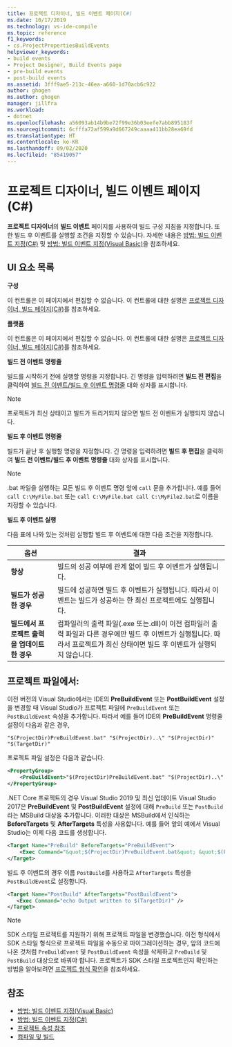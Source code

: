 ```yaml
---
title: 프로젝트 디자이너, 빌드 이벤트 페이지(C#)
ms.date: 10/17/2019
ms.technology: vs-ide-compile
ms.topic: reference
f1_keywords:
- cs.ProjectPropertiesBuildEvents
helpviewer_keywords:
- build events
- Project Designer, Build Events page
- pre-build events
- post-build events
ms.assetid: 3fff9ae5-213c-46ea-a660-1d70acb6c922
author: ghogen
ms.author: ghogen
manager: jillfra
ms.workload:
- dotnet
ms.openlocfilehash: a56093ab14b9be72f99e36b03eefe7abb895183f
ms.sourcegitcommit: 6cfffa72af599a9d667249caaaa411bb28ea69fd
ms.translationtype: HT
ms.contentlocale: ko-KR
ms.lasthandoff: 09/02/2020
ms.locfileid: "85419057"
---
```

# <a name="build-events-page-project-designer-c"></a>프로젝트 디자이너, 빌드 이벤트 페이지(C#)

**프로젝트 디자이너**의 **빌드 이벤트** 페이지를 사용하여 빌드 구성 지침을 지정합니다. 또한 빌드 후 이벤트를 실행할 조건을 지정할 수 있습니다. 자세한 내용은 [방법: 빌드 이벤트 지정(C#)](../../ide/how-to-specify-build-events-csharp.md) 및 [방법: 빌드 이벤트 지정(Visual Basic)](../../ide/how-to-specify-build-events-visual-basic.md)을 참조하세요.

## <a name="uielement-list"></a>UI 요소 목록

**구성**

이 컨트롤은 이 페이지에서 편집할 수 없습니다. 이 컨트롤에 대한 설명은 [프로젝트 디자이너, 빌드 페이지(C#)](../../ide/reference/build-page-project-designer-csharp.md)를 참조하세요.

**플랫폼**

이 컨트롤은 이 페이지에서 편집할 수 없습니다. 이 컨트롤에 대한 설명은 [프로젝트 디자이너, 빌드 페이지(C#)](../../ide/reference/build-page-project-designer-csharp.md)를 참조하세요.

**빌드 전 이벤트 명령줄**

빌드를 시작하기 전에 실행할 명령을 지정합니다. 긴 명령을 입력하려면 **빌드 전 편집**을 클릭하여 [빌드 전 이벤트/빌드 후 이벤트 명령줄](../../ide/reference/pre-build-event-post-build-event-command-line-dialog-box.md) 대화 상자를 표시합니다.

> [!NOTE]
> 프로젝트가 최신 상태이고 빌드가 트리거되지 않으면 빌드 전 이벤트가 실행되지 않습니다.

**빌드 후 이벤트 명령줄**

빌드가 끝난 후 실행할 명령을 지정합니다. 긴 명령을 입력하려면 **빌드 후 편집**을 클릭하여 **빌드 전 이벤트/빌드 후 이벤트 명령줄** 대화 상자를 표시합니다.

> [!NOTE]
> .bat 파일을 실행하는 모든 빌드 후 이벤트 명령 앞에 `call` 문을 추가합니다. 예를 들어 `call C:\MyFile.bat` 또는 `call C:\MyFile.bat call C:\MyFile2.bat`로 이름을 지정할 수 있습니다.

**빌드 후 이벤트 실행**

다음 표에 나와 있는 것처럼 실행할 빌드 후 이벤트에 대한 다음 조건을 지정합니다.

|옵션|결과|
|------------|------------|
|**항상**|빌드의 성공 여부에 관계 없이 빌드 후 이벤트가 실행됩니다.|
|**빌드가 성공한 경우**|빌드에 성공하면 빌드 후 이벤트가 실행됩니다. 따라서 이벤트는 빌드가 성공하는 한 최신 프로젝트에도 실행됩니다.|
|**빌드에서 프로젝트 출력을 업데이트한 경우**|컴파일러의 출력 파일(.exe 또는.dll)이 이전 컴파일러 출력 파일과 다른 경우에만 빌드 후 이벤트가 실행됩니다. 따라서 프로젝트가 최신 상태이면 빌드 후 이벤트가 실행되지 않습니다.|

## <a name="in-the-project-file"></a>프로젝트 파일에서:

이전 버전의 Visual Studio에서는 IDE의 **PreBuildEvent** 또는 **PostBuildEvent** 설정을 변경할 때 Visual Studio가 프로젝트 파일에 `PreBuildEvent` 또는 `PostBuildEvent` 속성을 추가합니다. 따라서 예를 들어 IDE의 **PreBuildEvent** 명령줄 설정이 다음과 같은 경우,

```input
"$(ProjectDir)PreBuildEvent.bat" "$(ProjectDir)..\" "$(ProjectDir)" "$(TargetDir)"
```

프로젝트 파일 설정은 다음과 같습니다.

```xml
<PropertyGroup>
    <PreBuildEvent>"$(ProjectDir)PreBuildEvent.bat" "$(ProjectDir)..\" "$(ProjectDir)" "$(TargetDir)" />
</PropertyGroup>
```

.NET Core 프로젝트의 경우 Visual Studio 2019 및 최신 업데이트 Visual Studio 2017은 **PreBuildEvent** 및 **PostBuildEvent** 설정에 대해 `PreBuild` 또는 `PostBuild`라는 MSBuild 대상을 추가합니다. 이러한 대상은 MSBuild에서 인식하는 **BeforeTargets** 및 **AfterTargets** 특성을 사용합니다. 예를 들어 앞의 예에서 Visual Studio는 이제 다음 코드를 생성합니다.

```xml
<Target Name="PreBuild" BeforeTargets="PreBuildEvent">
    <Exec Command="&quot;$(ProjectDir)PreBuildEvent.bat&quot; &quot;$(ProjectDir)..\&quot; &quot;$(ProjectDir)&quot; &quot;$(TargetDir)&quot;" />
</Target>
```

빌드 후 이벤트의 경우 이름 `PostBuild`를 사용하고 `AfterTargets` 특성을 `PostBuildEvent`로 설정합니다.

```xml
<Target Name="PostBuild" AfterTargets="PostBuildEvent">
   <Exec Command="echo Output written to $(TargetDir)" />
</Target>
```

> [!NOTE]
> SDK 스타일 프로젝트를 지원하기 위해 프로젝트 파일을 변경했습니다. 이전 형식에서 SDK 스타일 형식으로 프로젝트 파일을 수동으로 마이그레이션하는 경우, 앞의 코드에 나온 것처럼 `PreBuildEvent` 및 `PostBuildEvent` 속성을 삭제하고 `PreBuild` 및 `PostBuild` 대상으로 바꿔야 합니다. 프로젝트가 SDK 스타일 프로젝트인지 확인하는 방법을 알아보려면 [프로젝트 형식 확인](/nuget/resources/check-project-format)을 참조하세요.

## <a name="see-also"></a>참조

- [방법: 빌드 이벤트 지정(Visual Basic)](../../ide/how-to-specify-build-events-visual-basic.md)
- [방법: 빌드 이벤트 지정(C#)](../../ide/how-to-specify-build-events-csharp.md)
- [프로젝트 속성 참조](../../ide/reference/project-properties-reference.md)
- [컴파일 및 빌드](../../ide/compiling-and-building-in-visual-studio.md)
